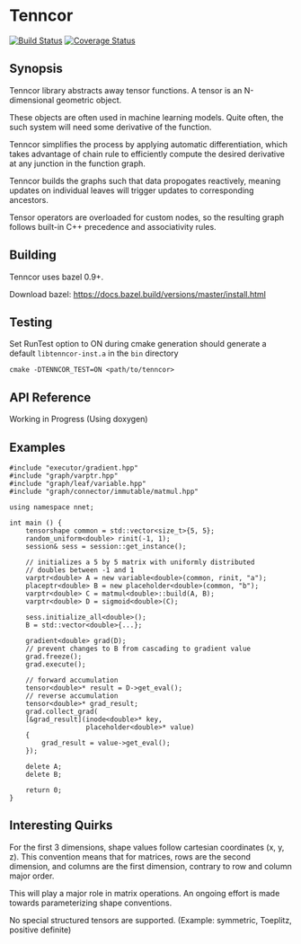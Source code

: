 # Tenncor
[![Build Status](https://travis-ci.org/mingkaic/tenncor.svg?branch=master)](https://travis-ci.org/mingkaic/tenncor)
[![Coverage Status](https://coveralls.io/repos/github/mingkaic/tenncor/badge.svg)](https://coveralls.io/github/mingkaic/tenncor)

## Synopsis

Tenncor library abstracts away tensor functions. 
A tensor is an N-dimensional geometric object. 

These objects are often used in machine learning models.
Quite often, the such system will need some derivative of the function. 

Tenncor simplifies the process by applying automatic differentiation, 
which takes advantage of chain rule to efficiently compute the desired derivative 
at any junction in the function graph. 

Tenncor builds the graphs such that data propogates reactively, 
meaning updates on individual leaves will trigger updates to corresponding ancestors.

Tensor operators are overloaded for custom nodes, 
so the resulting graph follows built-in C++ precedence and associativity rules.

## Building

Tenncor uses bazel 0.9+. 

Download bazel: https://docs.bazel.build/versions/master/install.html

## Testing

Set RunTest option to ON during cmake generation should generate a default `libtenncor-inst.a` in the `bin` directory

	cmake -DTENNCOR_TEST=ON <path/to/tenncor>

## API Reference

Working in Progress (Using doxygen)

## Examples

	#include "executor/gradient.hpp"
	#include "graph/varptr.hpp"
	#include "graph/leaf/variable.hpp"
	#include "graph/connector/immutable/matmul.hpp"
	
	using namespace nnet;
	
	int main () {
		tensorshape common = std::vector<size_t>{5, 5};
		random_uniform<double> rinit(-1, 1);
		session& sess = session::get_instance();
	
		// initializes a 5 by 5 matrix with uniformly distributed
		// doubles between -1 and 1
		varptr<double> A = new variable<double>(common, rinit, "a");
		placeptr<double> B = new placeholder<double>(common, "b");
		varptr<double> C = matmul<double>::build(A, B);
		varptr<double> D = sigmoid<double>(C);
		
		sess.initialize_all<double>();
		B = std::vector<double>{...};
		
		gradient<double> grad(D);
		// prevent changes to B from cascading to gradient value
		grad.freeze();
		grad.execute();
		
		// forward accumulation
		tensor<double>* result = D->get_eval();
		// reverse accumulation
		tensor<double>* grad_result;
		grad.collect_grad(
		[&grad_result](inode<double>* key, 
					   placeholder<double>* value)
		{
			grad_result = value->get_eval();
		});
		
		delete A;
		delete B;
		
		return 0;
	} 

## Interesting Quirks

For the first 3 dimensions, shape values follow cartesian coordinates (x, y, z). 
This convention means that for matrices, rows are the second dimension, and columns are the first dimension, 
contrary to row and column major order. 

This will play a major role in matrix operations. An ongoing effort is made towards parameterizing shape conventions.

No special structured tensors are supported. (Example: symmetric, Toeplitz, positive definite)
